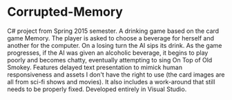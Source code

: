 # Corrupted-Memory
C# project from Spring 2015 semester.
A drinking game based on the card game Memory. The player is asked to choose a beverage for herself and another for the computer. On a losing turn the AI sips its drink. As the game progresses, if the AI was given an alcoholic beverage, it begins to play poorly and becomes chatty, eventually attempting to sing On Top of Old Smokey. Features delayed text presentation to mimick human responsiveness and assets I don't have the right to use (the card images are all from sci-fi shows and movies). It also includes a work-around that still needs to be properly fixed.
Developed entirely in Visual Studio.
